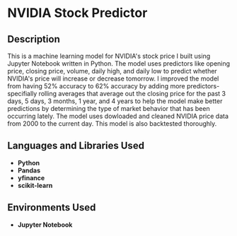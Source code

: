 <h1>NVIDIA Stock Predictor</h1>

<h2>Description</h2>
This is a machine learning model for NVIDIA's stock price I built using Jupyter Notebook written in Python. The model uses predictors like opening price, closing price, volume, daily high, and daily low to predict whether NVIDIA's price will increase or decrease tomorrow. I improved the model from having 52% accuracy to 62% accuracy by adding more predictors-specifially rolling averages that average out the closing price for the past 3 days, 5 days, 3 months, 1 year, and 4 years to help the model make better predictions by determining the type of market behavior that has been occurring lately. The model uses dowloaded and cleaned NVIDIA price data from 2000 to the current day. This model is also backtested thoroughly. 
<br />


<h2>Languages and Libraries Used</h2>

- <b>Python</b> 
- <b>Pandas</b>
- <b>yfinance</b>
- <b>scikit-learn</b>


<h2>Environments Used </h2>

- <b>Jupyter Notebook</b>
<!--
 ```diff
- text in red
+ text in green
! text in orange
# text in gray
@@ text in purple (and bold)@@
```
--!>
